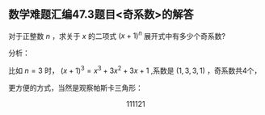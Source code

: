 ## 数学难题汇编47.3题目<奇系数>的解答

对于正整数 $n$ ，求关于 $x$ 的二项式 $(x+1)^n$ 展开式中有多少个奇系数?

分析：

比如 $n=3$ 时， $(x+1)^3=x^3+3x^2+3x+1$ ,系数是 $(1,3,3,1)$ ，奇系数共4个，

更方便的方式，当然是观察帕斯卡三角形：

```math
1

11

121

```
